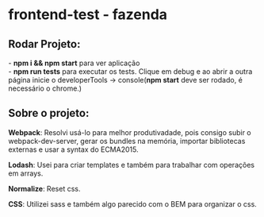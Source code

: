 # frontend-test - fazenda

<h2>Rodar Projeto:</h2>
- <b>npm i && npm start</b> para ver aplicação <br>
- <b>npm run tests</b> para executar os tests. Clique em debug e ao abrir a outra página inicie o developerTools -> console(<b>npm start</b> deve ser rodado, é necessário o chrome.)

<h2>Sobre o projeto:</h2>
<p><b>Webpack</b>: Resolvi usá-lo para melhor produtivadade, pois consigo subir o webpack-dev-server, gerar os bundles na memória, importar bibliotecas externas e usar a syntax do ECMA2015.</p>

<p><b>Lodash</b>: Usei para criar templates e também para trabalhar com operações em arrays.</p>

<p><b>Normalize</b>: Reset css.</p>

<p><b>CSS</b>: Utilizei sass e também algo parecido com o BEM para organizar o css.</p>

